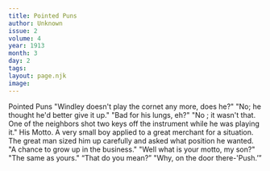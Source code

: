 ```yaml
---
title: Pointed Puns
author: Unknown
issue: 2
volume: 4
year: 1913
month: 3
day: 2
tags:
layout: page.njk
image:
---
```

Pointed Puns       "Windley doesn't play the cornet any more, does he?"   "No; he thought he'd better give it up."   "Bad for his lungs, eh?"   "No ; it wasn't that. One of the neighbors shot two keys off the instrument while he was playing it."      His Motto.   A very small boy applied to a great merchant for a situation. The great man sized him up carefully and asked what position he wanted.   "A chance to grow up in the business."   "Well what is your motto, my son?"    "The same as yours."   “That do you mean?”   "Why, on the door there-'Push.’”      

